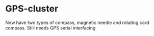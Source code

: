 # GPS-cluster

Now have two types of compass, magnetic needle and rotating card compass.
Still needs GPS serial interfacing
